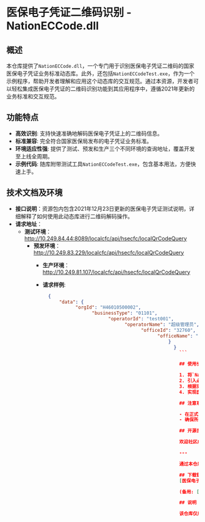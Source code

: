 # 医保电子凭证二维码识别 - NationECCode.dll

## 概述

本仓库提供了`NationECCode.dll`，一个专门用于识别医保电子凭证二维码的国家医保电子凭证业务标准动态库。此外，还包括`NationECCodeTest.exe`，作为一个示例程序，帮助开发者理解和应用这个动态库的交互规范。通过本资源，开发者可以轻松集成医保电子凭证的二维码识别功能到其应用程序中，遵循2021年更新的业务标准和交互规范。

## 功能特点

- **高效识别**: 支持快速准确地解码医保电子凭证上的二维码信息。
- **标准兼容**: 完全符合国家医保局发布的电子凭证业务标准。
- **环境适应性强**: 提供了测试、预发和生产三个不同环境的查询地址，覆盖开发至上线全周期。
- **示例代码**: 随库附带测试工具`NationECCodeTest.exe`，包含基本用法，方便快速上手。

## 技术文档及环境

- **接口说明**：资源包内包含2021年12月23日更新的医保电子凭证测试说明，详细解释了如何使用此动态库进行二维码解码操作。
- **请求地址**：
  - **测试环境**：http://10.249.84.44:8089/localcfc/api/hsecfc/localQrCodeQuery
    - **预发环境**：http://10.249.83.229/localcfc/api/hsecfc/localQrCodeQuery
      - **生产环境**：http://10.249.81.107/localcfc/api/hsecfc/localQrCodeQuery

      - **请求样例**:
        ```json
          {
              "data": {
                    "orgId": "H46010500002",
                          "businessType": "01101",
                                "operatorId": "test001",
                                      "operatorName": "超级管理员",
                                            "officeId": "32760",
                                                  "officeName": "消化内科"
                                                      }
                                                        }
                                                          ```

                                                          ## 使用步骤

                                                          1. 将`NationECCode.dll`添加到你的项目引用中。
                                                          2. 引入必要的命名空间，并参照提供的示例代码进行调用。
                                                          3. 根据实际需求，配置正确的环境地址进行数据交换。
                                                          4. 实现医保电子凭证二维码的识别逻辑。

                                                          ## 注意事项

                                                          - 在正式部署前，请确保在测试环境下充分验证应用功能。
                                                          - 确保所有数据传输遵守国家医保局的相关规定和隐私政策。

                                                          ## 开源贡献

                                                          欢迎社区成员提出问题、建议或贡献代码改进。请通过提交GitHub issue或者Pull Request参与进来。

                                                          ---

                                                          通过本仓库，我们希望促进医疗信息化的发展，简化医保电子凭证的集成过程，期待您的积极参与！

                                                          ## 下载链接
                                                          [医保电子凭证二维码识别-NationECCode.dll](https://pan.quark.cn/s/68e0ffa128e5) 

                                                          (备用: [备用下载](https://pan.baidu.com/s/1J3I7IrxiHhlH8t5Y4vaBbw?pwd=1234))

                                                          ## 说明

                                                          该仓库仅用于学习交流，请勿用于商业用途。
